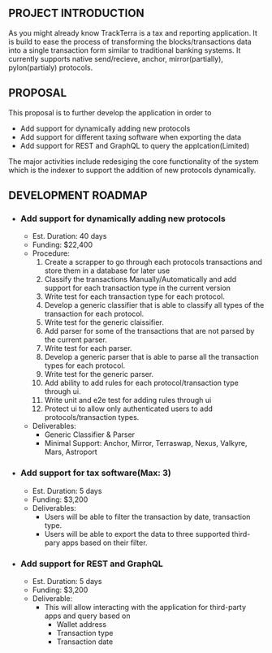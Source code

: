 ## PROJECT INTRODUCTION
As you might already know TrackTerra is a tax and reporting application. It is build to ease the process of transforming the blocks/transactions data into a single transaction form similar to traditional banking systems. It currently supports native send/recieve, anchor, mirror(partially), pylon(partialy) protocols. 

## PROPOSAL
This proposal is to further develop the application in order to
- Add support for dynamically adding new protocols
- Add support for different taxing software when exporting the data
- Add support for REST and GraphQL to query the applcation(Limited)

The major activities include redesiging the core functionality of the system which is the indexer to support the addition of new protocols dynamically.

## DEVELOPMENT ROADMAP
* ### **Add support for dynamically adding new protocols**
    * Est. Duration: 40 days
    * Funding: $22,400
    * Procedure:
        <ol>
            <li>Create a scrapper to go through each protocols transactions and store them in a database for later use</li>
            <li>Classify the transactions Manually/Automatically and add support for each transaction type in the current version</li>
            <li>Write test for each transaction type for each protocol.</li>
            <li>Develop a generic classifier that is able to classify all types of the transaction for each protocol.</li>
            <li>Write test for the generic claissifier.</li>
            <li>Add parser for some of the transactions that are not parsed by the current parser.</li>
            <li>Write test for each parser.</li>
            <li>Develop a generic parser that is able to parse all the transaction types for each protocol.</li>
            <li>Write test for the generic parser.</li>
            <li>Add ability to add rules for each protocol/transaction type through ui.</li>
            <li>Write unit and e2e test for adding rules through ui </li>
            <li>Protect ui to allow only authenticated users to add protocols/transaction types.</li>
        </ol>
    * Deliverables:
        * Generic Classifier & Parser
        * Minimal Support: Anchor, Mirror, Terraswap, Nexus, Valkyre, Mars, Astroport
* ### **Add support for tax software(Max: 3)**
    * Est. Duration: 5 days
    * Funding: $3,200
    * Deliverables:
        * Users will be able to filter the transaction by date, transaction type.
        * Users will be able to export the data to three supported third-pary apps based on their filter.
* ### **Add support for REST and GraphQL**
    * Est. Duration: 5 days
    * Funding: $3,200
    * Deliverable:
        * This will allow interacting with the application for third-party apps and query based on
            * Wallet address
            * Transaction type
            * Transaction date

